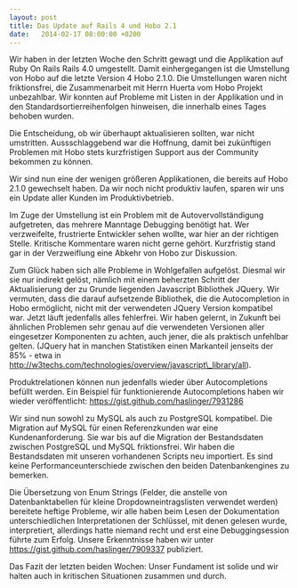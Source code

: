 ```yaml
---
layout: post
title: Das Update auf Rails 4 und Hobo 2.1
date:   2014-02-17 08:00:00 +0200
---
```


Wir haben in der letzten Woche den Schritt gewagt und die
Applikation auf Ruby On Rails Rails 4.0 umgestellt. Damit einhergegangen
ist die Umstellung von Hobo auf die letzte Version 4 Hobo 2.1.0. Die
Umstellungen waren nicht friktionsfrei, die Zusammenarbeit mit Herrn
Huerta vom Hobo Projekt unbezahlbar. Wir konnten auf Probleme mit Listen
in der Applikation und in den Standardsortierreihenfolgen hinweisen, die
innerhalb eines Tages behoben wurden.

Die Entscheidung, ob wir überhaupt aktualisieren sollten, war nicht
umstritten. Aussschlaggebend war die Hoffnung, damit bei zukünftigen
Problemen mit Hobo stets kurzfristigen Support aus der Community
bekommen zu können.

Wir sind nun eine der wenigen größeren Applikationen, die bereits auf
Hobo 2.1.0 gewechselt haben. Da wir noch nicht produktiv laufen, sparen
wir uns ein Update aller Kunden im Produktivbetrieb.

Im Zuge der Umstellung ist ein Problem mit de Autovervollständigung
aufgetreten, das mehrere Manntage Debugging benötigt hat. Wer
verzweifelte, frustrierte Entwickler sehen wollte, war hier an der
richtigen Stelle. Kritische Kommentare waren nicht gerne gehört.
Kurzfristig stand gar in der Verzweiflung eine Abkehr von Hobo zur
Diskussion.

Zum Glück haben sich alle Probleme in Wohlgefallen aufgelöst. Diesmal
wir sie nur indirekt gelöst, nämlich mit einem beherzten Schritt der
Aktualisierung der zu Grunde liegenden Javascript Bibliothek JQuery. Wir
vermuten, dass die darauf aufsetzende Bibliothek, die die Autocompletion
in Hobo ermöglicht, nicht mit der verwendeten JQuery Version kompatibel
war. Jetzt läuft jedenfalls alles fehlerfrei. Wir haben gelernt, in
Zukunft bei ähnlichen Problemen sehr genau auf die verwendeten Versionen
aller eingesetzer Komponenten zu achten, auch jener, die als praktisch
unfehlbar gelten. (JQuery hat in manchen Statistiken einen Markanteil
jenseits der 85% - etwa in
http://w3techs.com/technologies/overview/javascript\_library/all).

Produktrelationen können nun jedenfalls wieder über Autocompletions
befüllt werden. Ein Beispiel für funktionierende Autocompletions haben
wir wieder veröffentlicht: https://gist.github.com/haslinger/7931286

Wir sind nun sowohl zu MySQL als auch zu PostgreSQL kompatibel. Die
Migration auf MySQL für einen Referenzkunden war eine Kundenanforderung.
Sie war bis auf die Migration der Bestandsdaten zwischen PostgreSQL und
MySQL friktionsfrei. Wir haben die Bestandsdaten mit unseren vorhandenen
Scripts neu importiert. Es sind keine Performanceunterschiede zwischen
den beiden Datenbankengines zu bemerken.

Die Übersetzung von Enum Strings (Felder, die anstelle von
Datenbanktabellen für kleine Dropdowneintragslisten verwendet werden)
bereitete heftige Probleme, wir alle haben beim Lesen der Dokumentation
unterschiedlichen Interpretationen der Schlüssel, mit denen gelesen
wurde, interpretiert, allerdings hatte niemand recht und erst eine
Debuggingsession führte zum Erfolg. Unsere Erkenntnisse haben wir unter
https://gist.github.com/haslinger/7909337 publiziert.

Das Fazit der letzten beiden Wochen: Unser Fundament ist solide und wir
halten auch in kritischen Situationen zusammen und durch.